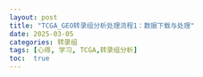 ```yaml
---
layout: post
title: "TCGA_GEO转录组分析处理流程1：数据下载与处理"
date: 2025-03-05
categories: 转录组
tags: [心得, 学习, TCGA,转录组分析]
toc:  true
---
```

